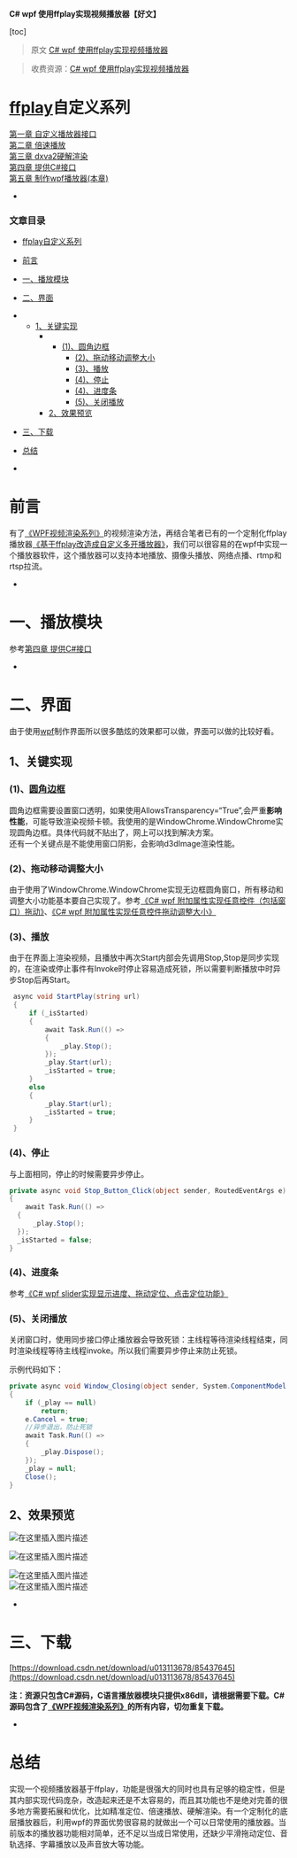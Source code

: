 **C# wpf 使用ffplay实现视频播放器【好文】**

[toc]

> 原文 [C# wpf 使用ffplay实现视频播放器](https://blog.csdn.net/u013113678/article/details/123907480)

> 收费资源：[C# wpf 使用ffplay实现视频播放器](https://download.csdn.net/download/u013113678/85437645?utm_medium=distribute.pc_relevant_download.none-task-download-2~default~OPENSEARCH~Rate-7-85437645-download-2584369.topnsimilar_compare_v2&depth_1-utm_source=distribute.pc_relevant_download.none-task-download-2~default~OPENSEARCH~Rate-7-85437645-download-2584369.topnsimilar_compare_v2&dest=https%3A%2F%2Fdownload.csdn.net%2Fdownload%2Fu013113678%2F85437645&spm=1003.2020.3001.6616.10)

# [ffplay](https://so.csdn.net/so/search?q=ffplay&spm=1001.2101.3001.7020)自定义系列

[第一章 自定义播放器接口](https://blog.csdn.net/u013113678/article/details/114266843)  
[第二章 倍速播放](https://blog.csdn.net/u013113678/article/details/124742856)  
[第三章 dxva2硬解渲染](https://blog.csdn.net/u013113678/article/details/124773187)  
[第四章 提供C#接口](https://blog.csdn.net/u013113678/article/details/124759757)  
[第五章 制作wpf播放器(本章)](https://blog.csdn.net/u013113678/article/details/123907480)

-

### 文章目录

- [ffplay自定义系列](https://blog.csdn.net/u013113678/article/details/123907480#ffplay_1)
- [前言](https://blog.csdn.net/u013113678/article/details/123907480#_13)
- [一、播放模块](https://blog.csdn.net/u013113678/article/details/123907480#_18)
- [二、界面](https://blog.csdn.net/u013113678/article/details/123907480#_23)
- - [1、关键实现](https://blog.csdn.net/u013113678/article/details/123907480#1_26)
    - - [(1)、圆角边框](https://blog.csdn.net/u013113678/article/details/123907480#1_27)
        - [(2)、拖动移动调整大小](https://blog.csdn.net/u013113678/article/details/123907480#2_30)
        - [(3)、播放](https://blog.csdn.net/u013113678/article/details/123907480#3_34)
        - [(4)、停止](https://blog.csdn.net/u013113678/article/details/123907480#4_55)
        - [(4)、进度条](https://blog.csdn.net/u013113678/article/details/123907480#4_68)
        - [(5)、关闭播放](https://blog.csdn.net/u013113678/article/details/123907480#5_70)
    - [2、效果预览](https://blog.csdn.net/u013113678/article/details/123907480#2_90)
- [三、下载](https://blog.csdn.net/u013113678/article/details/123907480#_100)
- [总结](https://blog.csdn.net/u013113678/article/details/123907480#_109)

-

# 前言

有了[《WPF视频渲染系列》](https://blog.csdn.net/u013113678/article/details/121275982)的视频渲染方法，再结合笔者已有的一个定制化ffplay播放器[《基于ffplay改造成自定义多开播放器》](https://blog.csdn.net/u013113678/article/details/114266843)，我们可以很容易的在wpf中实现一个播放器软件，这个播放器可以支持本地播放、摄像头播放、网络点播、rtmp和rtsp拉流。

-

# 一、播放模块

参考[第四章 提供C#接口](https://blog.csdn.net/u013113678/article/details/124759757)

-

# 二、界面

由于使用[wpf](https://so.csdn.net/so/search?q=wpf&spm=1001.2101.3001.7020)制作界面所以很多酷炫的效果都可以做，界面可以做的比较好看。

## 1、关键实现

### (1)、[圆角边框](https://so.csdn.net/so/search?q=%E5%9C%86%E8%A7%92%E8%BE%B9%E6%A1%86&spm=1001.2101.3001.7020)

圆角边框需要设置窗口透明，如果使用AllowsTransparency=“True”,会严重**影响性能**，可能导致渲染视频卡顿。我使用的是WindowChrome.WindowChrome实现圆角边框。具体代码就不贴出了，网上可以找到解决方案。  
还有一个关键点是不能使用窗口阴影，会影响d3dImage渲染性能。

### (2)、拖动移动调整大小

由于使用了WindowChrome.WindowChrome实现无边框圆角窗口，所有移动和调整大小功能基本要自己实现了。参考[《C# wpf 附加属性实现任意控件（包括窗口）拖动》](https://blog.csdn.net/u013113678/article/details/121397550)、[《C# wpf 附加属性实现任意控件拖动调整大小》](https://blog.csdn.net/u013113678/article/details/121719278)

### (3)、播放

由于在界面上渲染视频，且播放中再次Start内部会先调用Stop,Stop是同步实现的，在渲染或停止事件有Invoke时停止容易造成死锁，所以需要判断播放中时异步Stop后再Start。

```csharp
 async void StartPlay(string url)
 {   
     if (_isStarted)
     {
         await Task.Run(() =>
         {
             _play.Stop();
         });
         _play.Start(url);
         _isStarted = true;    
     }
     else
     {
         _play.Start(url);
         _isStarted = true;    
     }
 }
```

### (4)、停止

与上面相同，停止的时候需要异步停止。

```csharp
private async void Stop_Button_Click(object sender, RoutedEventArgs e)
{
    await Task.Run(() =>
  {
      _play.Stop();
  });
  _isStarted = false;  
}
```

### (4)、进度条

参考[《C# wpf slider实现显示进度、拖动定位、点击定位功能》](https://blog.csdn.net/u013113678/article/details/123832482)

### (5)、关闭播放

关闭窗口时，使用同步接口停止播放器会导致死锁：主线程等待渲染线程结束，同时渲染线程等待主线程invoke。所以我们需要异步停止来防止死锁。

示例代码如下：

```csharp
private async void Window_Closing(object sender, System.ComponentModel.CancelEventArgs e)
{
    if (_play == null)
        return;
    e.Cancel = true;
    //异步退出，防止死锁
    await Task.Run(() =>
    {
        _play.Dispose();
    });
    _play = null;
    Close();
}
```

## 2、效果预览

![在这里插入图片描述](https://img-blog.csdnimg.cn/6a8b855cf60240ada98523b9bd6d8e2c.png?x-oss-process=image/watermark,type_d3F5LXplbmhlaQ,shadow_50,text_Q1NETiBAQWxmcmVkLU4=,size_20,color_FFFFFF,t_70,g_se,x_16)

![在这里插入图片描述](https://img-blog.csdnimg.cn/9d6b49ca5cbf41d68e3cdb0671dfc73f.png?x-oss-process=image/watermark,type_d3F5LXplbmhlaQ,shadow_50,text_Q1NETiBAQWxmcmVkLU4=,size_20,color_FFFFFF,t_70,g_se,x_16)

![在这里插入图片描述](https://img-blog.csdnimg.cn/9353f00fd7b04820b40ce76546d9a6b6.png?x-oss-process=image/watermark,type_d3F5LXplbmhlaQ,shadow_50,text_Q1NETiBAQWxmcmVkLU4=,size_20,color_FFFFFF,t_70,g_se,x_16)  
![在这里插入图片描述](https://img-blog.csdnimg.cn/ab61f0e4e770444ea1147b40acf6690c.png?x-oss-process=image/watermark,type_d3F5LXplbmhlaQ,shadow_50,text_Q1NETiBAQWxmcmVkLU4=,size_20,color_FFFFFF,t_70,g_se,x_16)

-

# 三、下载

[https://download.csdn.net/download/u013113678/85437645](https://download.csdn.net/download/u013113678/85437645)

**注：资源只包含C#源码，C语言播放器模块只提供x86dll，请根据需要下载。C#源码包含了[《WPF视频渲染系列》](https://blog.csdn.net/u013113678/article/details/121275982)的所有内容，切勿重复下载。**

-

# 总结

实现一个视频播放器基于ffplay，功能是很强大的同时也具有足够的稳定性，但是其内部实现代码庞杂，改造起来还是不太容易的，而且其功能也不是绝对完善的很多地方需要拓展和优化，比如精准定位、倍速播放、硬解渲染。有一个定制化的底层播放器后，利用wpf的界面优势很容易的就做出一个可以日常使用的播放器。当前版本的播放器功能相对简单，还不足以当成日常使用，还缺少平滑拖动定位、音轨选择、字幕播放以及声音放大等功能。